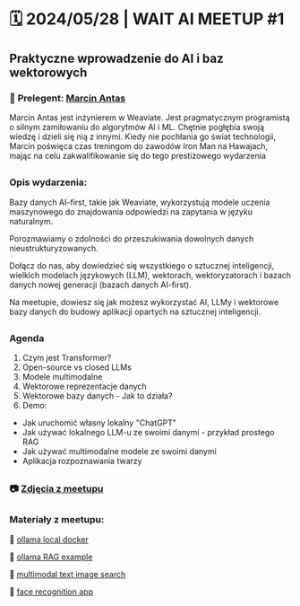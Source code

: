 

# 🗓️ 2024/05/28 | WAIT AI MEETUP #1 

## Praktyczne wprowadzenie do AI i baz wektorowych

### 🎤 **Prelegent: [Marcin Antas](https://www.linkedin.com/in/antasmarcin/)**

Marcin Antas jest inżynierem w Weaviate. Jest pragmatycznym programistą o silnym zamiłowaniu do algorytmów AI i ML. Chętnie pogłębia swoją wiedzę i dzieli się nią z innymi. Kiedy nie pochłania go świat technologii, Marcin poświęca czas treningom do zawodów Iron Man na Hawajach, mając na celu zakwalifikowanie się do tego prestiżowego wydarzenia
##
### **Opis wydarzenia:**

Bazy danych AI-first, takie jak Weaviate, wykorzystują modele uczenia maszynowego do znajdowania odpowiedzi na zapytania w języku naturalnym.

Porozmawiamy o zdolności do przeszukiwania dowolnych danych nieustrukturyzowanych.

Dołącz do nas, aby dowiedzieć się wszystkiego o sztucznej inteligencji, wielkich modelach językowych (LLM), wektorach, wektoryzatorach i bazach danych nowej generacji (bazach danych AI-first).

Na meetupie, dowiesz się jak możesz wykorzystać AI, LLMy i wektorowe bazy danych do budowy aplikacji opartych na sztucznej inteligencji.
##
### **Agenda**

1) Czym jest Transformer?
2) Open-source vs closed LLMs
3) Modele multimodalne
4) Wektorowe reprezentacje danych
5) Wektorowe bazy danych - Jak to działa?
6) Demo:
- Jak uruchomić własny lokalny "ChatGPT"
- Jak używać lokalnego LLM-u ze swoimi danymi - przykład prostego RAG
- Jak używać multimodalne modele ze swoimi danymi
- Aplikacja rozpoznawania twarzy
##
### 📷 **[Zdjęcia z meetupu](https://photos.app.goo.gl/uDGhgDHyZfqowxYm6)**
##
### **Materiały z meetupu:**

🔗 [ollama local docker](https://github.com/antas-marcin/ollama-local-docker)

🔗 [ollama RAG example](https://github.com/antas-marcin/weaviate-ollama-rag-sample)

🔗 [multimodal text image search](https://github.com/weaviate/weaviate-examples/tree/main/clip-multi-modal-text-image-search)

🔗 [face recognition app](https://github.com/weaviate/weaviate-examples/tree/main/face-recognition-app)
